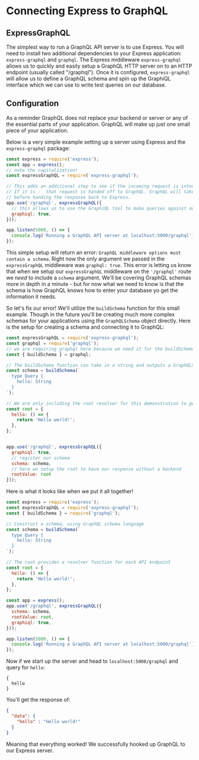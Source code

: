 # Connecting Express to GraphQL

## ExpressGraphQL

The simplest way to run a GraphQL API server is to use Express. You will need to install two additional dependencies to your Express application: `express-graphql` and `graphql`. The Express middleware `express-graphql` allows us to quickly and easily setup a GraphQL HTTP server on to an HTTP endpoint (usually called "/graphql"). Once it is configured, `express-graphql` will allow us to define a GraphQL schema and spin up the GraphiQL interface which we can use to write test queries on our database.

## Configuration

As a reminder GraphQL does not replace your backend or server or any of the essential parts of your application. GraphQL will make up just one small piece of your application.

Below is a very simple example setting up a server using Express and the `express-graphql` package:

```js
const express = require('express');
const app = express();
// note the capitalization!
const expressGraphQL = require('express-graphql');

// This adds an additional step to see if the incoming request is intended for the graphql route.
// If it is -  that request is handed off to GraphQL. GraphQL will take care of the request
// before handing the response back to Express.
app.use('/graphql', expressGraphQL({
  // this allows us to use the GraphiQL tool to make queries against our development environment
  graphiql: true,
}));

app.listen(5000, () => {
  console.log('Running a GraphQL API server at localhost:5000/graphql');
});
```

This simple setup will return an error: `GraphQL middleware options must contain a schema`. Right now the only argument we passed in the `expressGraphQL` middleware was `graphql: true`. This error is letting us know that when we setup our `expressGraphQL` middleware on the `'/graphql'` route we *need* to include a `schema` argument. We'll be covering GraphQL schemas more in depth in a minute - but for now what we need to know is that the schema is how GraphQL knows how to enter your database yo get the information it needs.

So let's fix our error! We'll utilize the `buildSchema` function for this small example. Though in the future you'll be creating much more complex schemas for your applications using the `GraphQLSchema` object directly. Here is the setup for creating a schema and connecting it to GraphQL:

```js
const expressGraphQL = require('express-graphql');
const graphql = require('graphql');
// we are requiring graphql here because we need it for the buildSchema function.
const { buildSchema } = graphql;

// The buildSchema function can take in a string and outputs a GraphQLSchema object
const schema = buildSchema(`
  type Query {
    hello: String
  }
`);

// We are only including the root resolver for this demonstration to get a response without having a backend
const root = {
  hello: () => {
    return 'Hello world!';
  },
};


app.use('/graphql', expressGraphQL({
  graphiql: true,
  // register our schema
  schema: schema,
  // here we setup the root to have our response without a backend
  rootValue: root
}));
```

Here is what it looks like when we put it all together!

```js
const express = require('express');
const expressGraphQL = require('express-graphql');
const { buildSchema } = require('graphql');

// Construct a schema, using GraphQL schema language
const schema = buildSchema(`
  type Query {
    hello: String
  }
`);

// The root provides a resolver function for each API endpoint
const root = {
  hello: () => {
    return 'Hello world!';
  },
};

const app = express();
app.use('/graphql', expressGraphQL({
  schema: schema,
  rootValue: root,
  graphiql: true,
}));

app.listen(5000, () => {
  console.log('Running a GraphQL API server at localhost:5000/graphql');
});
```

Now if we start up the server and head to `localhost:5000/graphql` and query for `hello`:

```
{
  hello
}
```

You'll get the response of:

```json
{
  "data": {
    "hello" : "Hello world!"
  }
}
```

Meaning that everything worked! We successfully hooked up GraphQL to our Express server.
